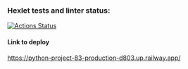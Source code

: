 ### Hexlet tests and linter status:
[![Actions Status](https://github.com/ShcherbinaDmitry/python-project-83/workflows/hexlet-check/badge.svg)](https://github.com/ShcherbinaDmitry/python-project-83/actions)


#### Link to deploy
https://python-project-83-production-d803.up.railway.app/